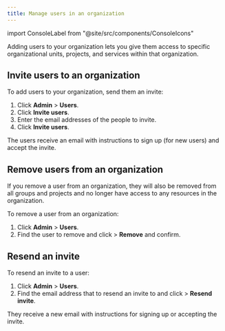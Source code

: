 ```yaml
---
title: Manage users in an organization
---
```


import ConsoleLabel from "@site/src/components/ConsoleIcons"

Adding users to your organization lets you give them access to specific organizational units, projects, and services within that organization.

## Invite users to an organization

To add users to your organization, send them an invite:

1.  Click **Admin** > **Users**.
1.  Click **Invite users**.
1.  Enter the email addresses of the people to invite.
1.  Click **Invite users**.

The users receive an email with instructions to sign up (for new users)
and accept the invite.

## Remove users from an organization

If you remove a user from an organization, they will also be removed
from all groups and projects and no longer have access to any resources
in the organization.

To remove a user from an organization:

1.  Click **Admin** > **Users**.
1.  Find the user to remove and click
    <ConsoleLabel name="actions"/> > **Remove** and confirm.

## Resend an invite

To resend an invite to a user:

1.  Click **Admin** > **Users**.
1.  Find the email address that to resend an invite to and click
    <ConsoleLabel name="actions"/> > **Resend invite**.

They receive a new email with instructions for signing up or accepting the
invite.
